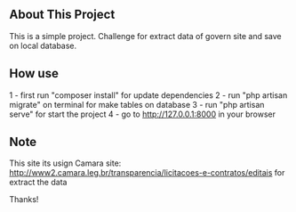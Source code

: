 

## About This Project

This is a simple project. Challenge for extract data of govern site and save on local database. 

## How use

1 - first run "composer install" for update dependencies
2 - run "php artisan migrate" on terminal for make tables on database
3 - run "php artisan serve" for start the project 
4 - go to http://127.0.0.1:8000 in your browser


## Note

This site its usign Camara site: http://www2.camara.leg.br/transparencia/licitacoes-e-contratos/editais for extract the data

Thanks! 
